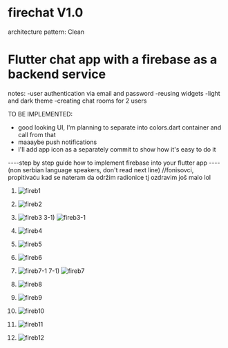 # firechat V1.0

architecture pattern: Clean 

# Flutter chat app with a firebase as a backend service

notes:
-user authentication via email and password
-reusing widgets 
-light and dark theme
-creating chat rooms for 2 users

TO BE IMPLEMENTED:
- good looking UI, I'm planning to separate into colors.dart container and call from that
- maaaybe push notifications
- I'll add app icon as a separately commit to show how it's easy to do it
  

----step by step guide how to implement firebase into your flutter app ----
(non serbian language speakers, don't read next line)
//fonisovci, propitivaću kad se nateram da održim radionice tj ozdravim još malo  lol

1) ![fireb1](https://github.com/DjordjeSaric493/firechat/assets/57573848/d8ffa059-d763-43ab-bc44-530ef8dd2116)
2) ![fireb2](https://github.com/DjordjeSaric493/firechat/assets/57573848/b696e5d4-3406-4d35-a17d-1ca949728bb6)
3) ![fireb3](https://github.com/DjordjeSaric493/firechat/assets/57573848/4626f686-07a5-4401-8381-8f73e601fd35)
3-1) ![fireb3-1](https://github.com/DjordjeSaric493/firechat/assets/57573848/e55f13b8-de8f-4edd-b191-d19dd73d479c)

4) ![fireb4](https://github.com/DjordjeSaric493/firechat/assets/57573848/f1e06b97-e446-45ad-afc2-f87b9fc3a4e3)
5) ![fireb5](https://github.com/DjordjeSaric493/firechat/assets/57573848/68c75b54-db17-4656-86e0-140c9015252e)
6) ![fireb6](https://github.com/DjordjeSaric493/firechat/assets/57573848/17ceb69f-262d-4476-9029-f121f2fb2a0a)
7) ![fireb7-1](https://github.com/DjordjeSaric493/firechat/assets/57573848/2d528356-d33b-4a0c-af09-9b863d218cf8)
7-1) ![fireb7](https://github.com/DjordjeSaric493/firechat/assets/57573848/99a0c73e-cdfb-4f1a-8a3d-fc5fc7b233a7)
8) ![fireb8](https://github.com/DjordjeSaric493/firechat/assets/57573848/f1ecff32-a29d-420e-8a8a-f6b019996b1c)
9) ![fireb9](https://github.com/DjordjeSaric493/firechat/assets/57573848/096f1d33-e86a-419d-86a7-7d27f8b43103)
10) ![fireb10](https://github.com/DjordjeSaric493/firechat/assets/57573848/feb051a6-d4d5-4cd0-8ec5-6a864e438297)
11) ![fireb11](https://github.com/DjordjeSaric493/firechat/assets/57573848/d5261d42-6993-4e4e-877e-3c9518bbe3ab)
12) ![fireb12](https://github.com/DjordjeSaric493/firechat/assets/57573848/301d6552-84ad-4f69-8186-09946219f04b)










  


